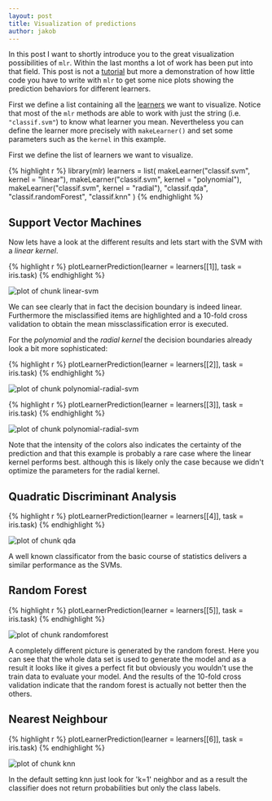 ```yaml
---
layout: post
title: Visualization of predictions
author: jakob
---
```


In this post I want to shortly introduce you to the great visualization possibilities of `mlr`.
Within the last months a lot of work has been put into that field.
This post is not a [tutorial](https://mlr-org.github.io/mlr/) but more a demonstration of how little code you have to write with `mlr` to get some nice plots showing the prediction behaviors for different learners.

<!--more-->

First we define a list containing all the [learners](https://mlr-org.github.io/mlr/devel/html/integrated_learners/index.html) we want to visualize.
Notice that most of the `mlr` methods are able to work with just the string (i.e. `"classif.svm"`) to know what learner you mean.
Nevertheless you can define the learner more precisely with `makeLearner()` and set some parameters such as the `kernel` in this example.

First we define the list of learners we want to visualize.

{% highlight r %}
library(mlr)
learners = list(
  makeLearner("classif.svm", kernel = "linear"),
  makeLearner("classif.svm", kernel = "polynomial"),
  makeLearner("classif.svm", kernel = "radial"),
  "classif.qda",
  "classif.randomForest",
  "classif.knn"
  )
{% endhighlight %}

## Support Vector Machines
Now lets have a look at the different results and lets start with the SVM with a *linear kernel*.


{% highlight r %}
plotLearnerPrediction(learner = learners[[1]], task = iris.task)
{% endhighlight %}

![plot of chunk linear-svm](/figures/2015-07-28-Visualisation-of-predictions/linear-svm-1.svg)

We can see clearly that in fact the decision boundary is indeed linear.
Furthermore the misclassified items are highlighted and a 10-fold cross validation to obtain the mean missclassification error is executed.

For the *polynomial* and the *radial kernel* the decision boundaries already look a bit more sophisticated:

{% highlight r %}
plotLearnerPrediction(learner = learners[[2]], task = iris.task)
{% endhighlight %}

![plot of chunk polynomial-radial-svm](/figures/2015-07-28-Visualisation-of-predictions/polynomial-radial-svm-1.svg)

{% highlight r %}
plotLearnerPrediction(learner = learners[[3]], task = iris.task)
{% endhighlight %}

![plot of chunk polynomial-radial-svm](/figures/2015-07-28-Visualisation-of-predictions/polynomial-radial-svm-2.svg)

Note that the intensity of the colors also indicates the certainty of the prediction and that this example is probably a rare case where the linear kernel performs best. although this is likely only the case because we didn't optimize the parameters for the radial kernel.

## Quadratic Discriminant Analysis

{% highlight r %}
plotLearnerPrediction(learner = learners[[4]], task = iris.task)
{% endhighlight %}

![plot of chunk qda](/figures/2015-07-28-Visualisation-of-predictions/qda-1.svg)

A well known classificator from the basic course of statistics delivers a similar performance as the SVMs.

## Random Forest

{% highlight r %}
plotLearnerPrediction(learner = learners[[5]], task = iris.task)
{% endhighlight %}

![plot of chunk randomforest](/figures/2015-07-28-Visualisation-of-predictions/randomforest-1.svg)

A completely different picture is generated by the random forest.
Here you can see that the whole data set is used to generate the model and as a result it looks like it gives a perfect fit but obviously you wouldn't use the train data to evaluate your model.
And the results of the 10-fold cross validation indicate that the random forest is actually not better then the others.

## Nearest Neighbour

{% highlight r %}
plotLearnerPrediction(learner = learners[[6]], task = iris.task)
{% endhighlight %}

![plot of chunk knn](/figures/2015-07-28-Visualisation-of-predictions/knn-1.svg)

In the default setting knn just look for 'k=1' neighbor and as a result the classifier does not return probabilities but only the class labels.

